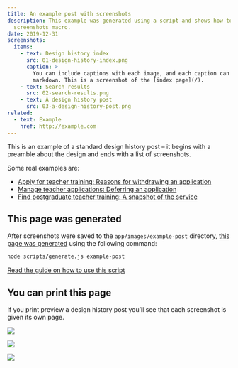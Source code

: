 ```yaml
---
title: An example post with screenshots
description: This example was generated using a script and shows how to use the
  screenshots macro.
date: 2019-12-31
screenshots:
  items:
    - text: Design history index
      src: 01-design-history-index.png
      caption: >
        You can include captions with each image, and each caption can include
        markdown. This is a screenshot of the [index page](/).
    - text: Search results
      src: 02-search-results.png
    - text: A design history post
      src: 03-a-design-history-post.png
related:
  - text: Example
    href: http://example.com
---
```

This is an example of a standard design history post – it begins with a preamble about the design and ends with a list of screenshots.

Some real examples are:

* [Apply for teacher training: Reasons for withdrawing an application](https://bat-design-history.netlify.app/apply-for-teacher-training/reason-for-withdraw/)
* [Manage teacher applications: Deferring an application](https://bat-design-history.netlify.app/manage-teacher-training-applications/deferring-applications-to-the-next-cycle/)
* [Find postgraduate teacher training: A snapshot of the service](https://bat-design-history.netlify.app/find-teacher-training/find-december-2019/)

## This page was generated

After screenshots were saved to the `app/images/example-post` directory, [this page was generated](https://github.com/DFE-Digital/govuk-design-history/pull/11/commits/473f5aca5d978a3d18ac188b98c6c8ef6c000713) using the following command:

```bash
node scripts/generate.js example-post
```

[Read the guide on how to use this script](/generate-a-page-of-screenshots/#generate-a-page-of-screenshots-from-a-folder-of-images)

## You can print this page

If you print preview a design history post you’ll see that each screenshot is given its own page.

![](/01-design-history-index.png)

![](/02-search-results.png)

![](/03-a-design-history-post.png)